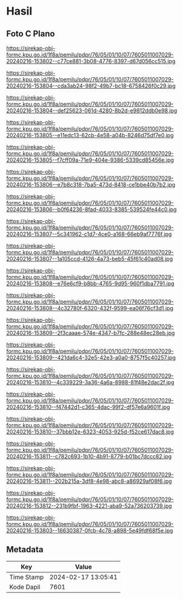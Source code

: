 # Hasil

## Foto C Plano

https://sirekap-obj-formc.kpu.go.id/1f8a/pemilu/pdpr/76/05/01/10/07/7605011007029-20240216-153802--c77ce881-3b08-4776-8397-d67d056cc515.jpg

https://sirekap-obj-formc.kpu.go.id/1f8a/pemilu/pdpr/76/05/01/10/07/7605011007029-20240216-153804--cda3ab24-98f2-49b7-bc18-6758426f0c29.jpg

https://sirekap-obj-formc.kpu.go.id/1f8a/pemilu/pdpr/76/05/01/10/07/7605011007029-20240216-153804--def25623-061d-4280-8b2d-e9812ddb0e98.jpg

https://sirekap-obj-formc.kpu.go.id/1f8a/pemilu/pdpr/76/05/01/10/07/7605011007029-20240216-153805--e11edc13-62cb-4e58-a04b-8246d75df7e0.jpg

https://sirekap-obj-formc.kpu.go.id/1f8a/pemilu/pdpr/76/05/01/10/07/7605011007029-20240216-153805--f7cff09a-71e9-404e-9386-5339cd85456e.jpg

https://sirekap-obj-formc.kpu.go.id/1f8a/pemilu/pdpr/76/05/01/10/07/7605011007029-20240216-153806--e7b8c318-7ba5-473d-8418-ce1bbe40b7b2.jpg

https://sirekap-obj-formc.kpu.go.id/1f8a/pemilu/pdpr/76/05/01/10/07/7605011007029-20240216-153806--b0f64236-8fad-4033-8385-539524fe44c0.jpg

https://sirekap-obj-formc.kpu.go.id/1f8a/pemilu/pdpr/76/05/01/10/07/7605011007029-20240216-153807--5c341962-c1d7-4ce0-a168-66eb9af7776f.jpg

https://sirekap-obj-formc.kpu.go.id/1f8a/pemilu/pdpr/76/05/01/10/07/7605011007029-20240216-153807--1a105ccd-4126-4a73-beb5-45f61c40ad08.jpg

https://sirekap-obj-formc.kpu.go.id/1f8a/pemilu/pdpr/76/05/01/10/07/7605011007029-20240216-153808--e76e6cf9-b8bb-4765-9d95-960f1dba7791.jpg

https://sirekap-obj-formc.kpu.go.id/1f8a/pemilu/pdpr/76/05/01/10/07/7605011007029-20240216-153808--4c32780f-6320-432f-9599-ea06f76cf3d1.jpg

https://sirekap-obj-formc.kpu.go.id/1f8a/pemilu/pdpr/76/05/01/10/07/7605011007029-20240216-153809--2f3caaae-574e-4347-b7fc-288e48ec28eb.jpg

https://sirekap-obj-formc.kpu.go.id/1f8a/pemilu/pdpr/76/05/01/10/07/7605011007029-20240216-153809--421da6c4-32e5-42e3-a0a0-8757f5c40257.jpg

https://sirekap-obj-formc.kpu.go.id/1f8a/pemilu/pdpr/76/05/01/10/07/7605011007029-20240216-153810--4c339229-3a36-4a6a-8988-81f48e2dac2f.jpg

https://sirekap-obj-formc.kpu.go.id/1f8a/pemilu/pdpr/76/05/01/10/07/7605011007029-20240216-153810--f47442d1-c365-4dac-99f2-df57e6a9601f.jpg

https://sirekap-obj-formc.kpu.go.id/1f8a/pemilu/pdpr/76/05/01/10/07/7605011007029-20240216-153810--37bbb12e-6323-4053-925d-f52ce617dac8.jpg

https://sirekap-obj-formc.kpu.go.id/1f8a/pemilu/pdpr/76/05/01/10/07/7605011007029-20240216-153811--c782c693-1b10-4b91-8779-b01bc7dccc82.jpg

https://sirekap-obj-formc.kpu.go.id/1f8a/pemilu/pdpr/76/05/01/10/07/7605011007029-20240216-153811--202b215a-3df8-4e98-abc8-a86929af08f6.jpg

https://sirekap-obj-formc.kpu.go.id/1f8a/pemilu/pdpr/76/05/01/10/07/7605011007029-20240216-153812--231b9fbf-1963-4221-aba9-52a736203739.jpg

https://sirekap-obj-formc.kpu.go.id/1f8a/pemilu/pdpr/76/05/01/10/07/7605011007029-20240216-153803--16630387-0fcb-4c78-a898-5e49fdf68f5e.jpg


## Metadata

| Key        | Value               |
| ---------- | ------------------- |
| Time Stamp | 2024-02-17 13:05:41 |
| Kode Dapil | 7601                |



